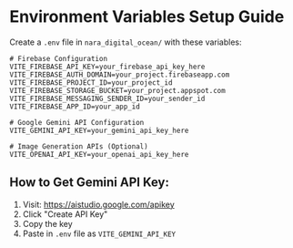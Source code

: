 # Environment Variables Setup Guide

Create a `.env` file in `nara_digital_ocean/` with these variables:

```env
# Firebase Configuration
VITE_FIREBASE_API_KEY=your_firebase_api_key_here
VITE_FIREBASE_AUTH_DOMAIN=your_project.firebaseapp.com
VITE_FIREBASE_PROJECT_ID=your_project_id
VITE_FIREBASE_STORAGE_BUCKET=your_project.appspot.com
VITE_FIREBASE_MESSAGING_SENDER_ID=your_sender_id
VITE_FIREBASE_APP_ID=your_app_id

# Google Gemini API Configuration
VITE_GEMINI_API_KEY=your_gemini_api_key_here

# Image Generation APIs (Optional)
VITE_OPENAI_API_KEY=your_openai_api_key_here
```

## How to Get Gemini API Key:

1. Visit: https://aistudio.google.com/apikey
2. Click "Create API Key"
3. Copy the key
4. Paste in `.env` file as `VITE_GEMINI_API_KEY`

